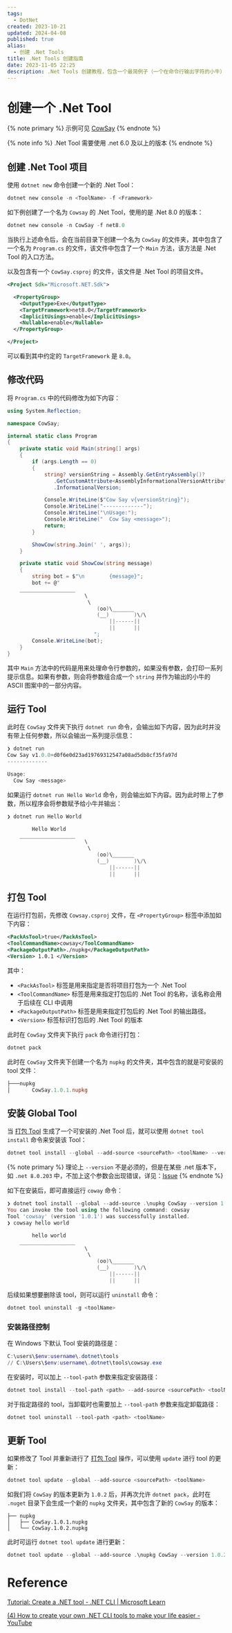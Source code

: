 ```yaml
---
tags:
  - DotNet
created: 2023-10-21
updated: 2024-04-08
published: true
alias:
  - 创建 .Net Tools
title: .Net Tools 创建指南
date: 2023-11-05 22:25
description: .Net Tools 创建教程，包含一个最简例子（一个在命令行输出字符的小牛）演示如何将编写的命令行程序生成为可全局运行的工具
---
```


# 创建一个 .Net Tool

{% note primary %}
示例可见 [CowSay](https://github.com/xuejiaw/.net-samples/tree/main/cowsay)
{% endnote %}

{% note info %}
.Net Tool 需要使用 .net 6.0 及以上的版本
{% endnote %}

## 创建 .Net Tool 项目

使用 `dotnet new` 命令创建一个新的 .Net Tool：

```powershell
dotnet new console -n <ToolName> -f <Framework>
```

如下例创建了一个名为 `Cowsay` 的 .Net Tool，使用的是 .Net 8.0 的版本：

```powershell
dotnet new console -n CowSay -f net8.0
```

当执行上述命令后，会在当前目录下创建一个名为 `CowSay` 的文件夹，其中包含了一个名为 `Program.cs` 的文件，该文件中包含了一个 `Main` 方法，该方法是 .Net Tool 的入口方法。

以及包含有一个 `CowSay.csproj` 的文件，该文件是 .Net Tool 的项目文件。

```xml
<Project Sdk="Microsoft.NET.Sdk">

  <PropertyGroup>
    <OutputType>Exe</OutputType>
    <TargetFramework>net8.0</TargetFramework>
    <ImplicitUsings>enable</ImplicitUsings>
    <Nullable>enable</Nullable>
  </PropertyGroup>

</Project>
```

可以看到其中约定的 `TargetFramework` 是 `8.0`。

## 修改代码

将 `Program.cs` 中的代码修改为如下内容：

```csharp
using System.Reflection;

namespace CowSay;

internal static class Program
{
    private static void Main(string[] args)
    {
        if (args.Length == 0)
        {
            string? versionString = Assembly.GetEntryAssembly()?
               .GetCustomAttribute<AssemblyInformationalVersionAttribute>()?
               .InformationalVersion;

            Console.WriteLine($"Cow Say v{versionString}");
            Console.WriteLine("-------------");
            Console.WriteLine("\nUsage:");
            Console.WriteLine("  Cow Say <message>");
            return;
        }

        ShowCow(string.Join(' ', args));
    }

    private static void ShowCow(string message)
    {
        string bot = $"\n        {message}";
        bot += @"
    __________________
                         \
                          \
                             (oo)\_______
                             (__)        )\/\
                                 ||------||
                                 ||      ||
                            ";
        Console.WriteLine(bot);
    }
}
```

其中 `Main` 方法中的代码是用来处理命令行参数的，如果没有参数，会打印一系列提示信息。如果有参数，则会将参数组合成一个 `string` 并作为输出的小牛的 ASCII 图案中的一部分内容。

## 运行 Tool

此时在 `CowSay` 文件夹下执行 `dotnet run` 命令，会输出如下内容，因为此时并没有带上任何参数，所以会输出一系列提示信息：

```powershell
❯ dotnet run
Cow Say v1.0.0+d0f6e0d23ad19769312547a08ad5db8cf35fa97d
-------------

Usage:
  Cow Say <message>
```

如果运行 `dotnet run Hello World` 命令，则会输出如下内容。因为此时带上了参数，所以程序会将参数赋予给小牛并输出：

```powershell
❯ dotnet run Hello World

        Hello World
    __________________
                         \
                          \
                             (oo)\_______
                             (__)        )\/\
                                 ||------||
                                 ||      ||
```

## 打包 Tool

在运行打包前，先修改 `Cowsay.csproj` 文件，在 `<PropertyGroup>` 标签中添加如下内容：

```xml
<PackAsTool>true</PackAsTool>
<ToolCommandName>cowsay</ToolCommandName>
<PackageOutputPath>./nupkg</PackageOutputPath>
<Version> 1.0.1 </Version>
```

其中：

-   `<PackAsTool>` 标签是用来指定是否将项目打包为一个 .Net Tool
-   `<ToolCommandName>` 标签是用来指定打包后的 .Net Tool 的名称，该名称会用于后续在 CLI 中调用
-   `<PackageOutputPath>` 标签是用来指定打包后的 .Net Tool 的输出路径。
-   `<Version>` 标签标识打包后的 .Net Tool 的版本

此时在 `CowSay` 文件夹下执行 `pack` 命令进行打包：

```powershell
dotnet pack
```

此时在 `CowSay` 文件夹下创建一个名为 `nupkg` 的文件夹，其中包含的就是可安装的 tool 文件：

```powershell
├───nupkg
│       CowSay.1.0.1.nupkg
```

## 安装 Global Tool

当 [打包 Tool](/create_.net_tools/#打包-tool) 生成了一个可安装的 .Net Tool 后，就可以使用 `dotnet tool install` 命令来安装该 Tool：

```powershell
dotnet tool install --global --add-source <sourcePath> <toolName> --version <version>
```

{% note primary %}
理论上 `--version` 不是必须的，但是在某些 .net 版本下，如 `.net 8.0.203` 中，不加上这个参数会出现错误，详见：[Issue](https://github.com/dotnet/sdk/issues/40039)
{% endnote %}

如下在安装后，即可直接运行 `coway` 命令：

```powershell
❯ dotnet tool install --global --add-source .\nupkg CowSay --version 1.0.1
You can invoke the tool using the following command: cowsay
Tool 'cowsay' (version '1.0.1') was successfully installed.
❯ cowsay hello world

        hello world
    __________________
                         \
                          \
                             (oo)\_______
                             (__)        )\/\
                                 ||------||
                                 ||      ||
```

后续如果想要删除该 tool，则可以运行 `uninstall` 命令：

```powershell
dotnet tool uninstall -g <toolName>
```

### 安装路径控制

在 Windows 下默认 Tool 安装的路径是：

```powershell
C:\users\$env:username\.dotnet\tools
// C:\Users\$env:username\.dotnet\tools\cowsay.exe
```

在安装时，可以加上 `--tool-path` 参数来指定安装路径：

```powershell
dotnet tool install --tool-path <path> --add-source <sourcePath> <toolName> --version <version>
```

对于指定路径的 tool，当卸载时也需要加上 `--tool-path` 参数来指定卸载路径：

```powershell
dotnet tool uninstall --tool-path <path> <toolName>
```

## 更新 Tool

如果修改了 Tool 并重新进行了 [打包 Tool](/create_.net_tools/#打包_Tool) 操作，可以使用 `update` 进行 tool 的更新：

```powershell
dotnet tool update --global --add-source <sourcePath> <toolName>
```

如我们将 `CowSay` 的版本更新为 `1.0.2` 后，并再次允许 `dotnet pack`，此时在 `.nuget` 目录下会生成一个新的 `nupkg` 文件夹，其中包含了新的 `CowSay` 的版本：
```text
├── nupkg
│   ├── CowSay.1.0.1.nupkg
│   └── CowSay.1.0.2.nupkg
```

此时可运行 `dotnet tool update` 进行更新：
```powershell
dotnet tool update --global --add-source .\nupkg CowSay --version 1.0.2
```

# Reference

[Tutorial: Create a .NET tool - .NET CLI | Microsoft Learn](https://learn.microsoft.com/en-us/dotnet/core/tools/global-tools-how-to-create)

[(4) How to create your own .NET CLI tools to make your life easier - YouTube](https://www.youtube.com/watch?v=jndgcbdzpku&ab_channel=nickchapsas)

